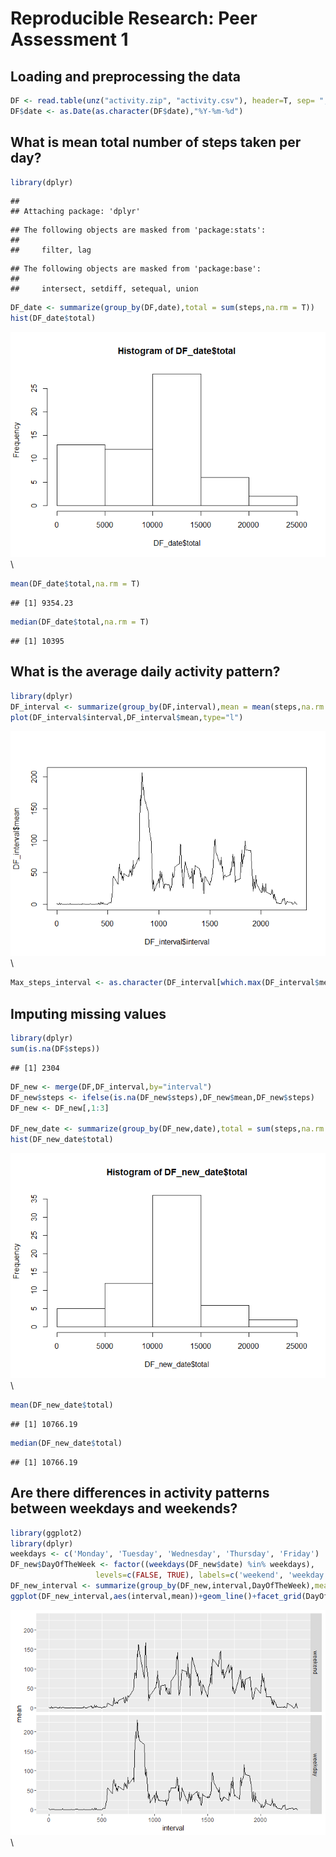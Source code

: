 # Reproducible Research: Peer Assessment 1


## Loading and preprocessing the data

```r
DF <- read.table(unz("activity.zip", "activity.csv"), header=T, sep= ",")
DF$date <- as.Date(as.character(DF$date),"%Y-%m-%d")
```


## What is mean total number of steps taken per day?

```r
library(dplyr)
```

```
## 
## Attaching package: 'dplyr'
```

```
## The following objects are masked from 'package:stats':
## 
##     filter, lag
```

```
## The following objects are masked from 'package:base':
## 
##     intersect, setdiff, setequal, union
```

```r
DF_date <- summarize(group_by(DF,date),total = sum(steps,na.rm = T))
hist(DF_date$total)
```

![](PA1_template_files/figure-html/unnamed-chunk-2-1.png)\

```r
mean(DF_date$total,na.rm = T)
```

```
## [1] 9354.23
```

```r
median(DF_date$total,na.rm = T)
```

```
## [1] 10395
```


## What is the average daily activity pattern?

```r
library(dplyr)
DF_interval <- summarize(group_by(DF,interval),mean = mean(steps,na.rm = T))
plot(DF_interval$interval,DF_interval$mean,type="l")
```

![](PA1_template_files/figure-html/unnamed-chunk-3-1.png)\

```r
Max_steps_interval <- as.character(DF_interval[which.max(DF_interval$mean),1])
```

## Imputing missing values

```r
library(dplyr)
sum(is.na(DF$steps))
```

```
## [1] 2304
```

```r
DF_new <- merge(DF,DF_interval,by="interval")
DF_new$steps <- ifelse(is.na(DF_new$steps),DF_new$mean,DF_new$steps)
DF_new <- DF_new[,1:3]

DF_new_date <- summarize(group_by(DF_new,date),total = sum(steps,na.rm = T))
hist(DF_new_date$total)
```

![](PA1_template_files/figure-html/unnamed-chunk-4-1.png)\

```r
mean(DF_new_date$total)
```

```
## [1] 10766.19
```

```r
median(DF_new_date$total)
```

```
## [1] 10766.19
```

## Are there differences in activity patterns between weekdays and weekends?

```r
library(ggplot2)
library(dplyr)
weekdays <- c('Monday', 'Tuesday', 'Wednesday', 'Thursday', 'Friday')
DF_new$DayOfTheWeek <- factor((weekdays(DF_new$date) %in% weekdays), 
                   levels=c(FALSE, TRUE), labels=c('weekend', 'weekday'))
DF_new_interval <- summarize(group_by(DF_new,interval,DayOfTheWeek),mean = mean(steps,na.rm = T))
ggplot(DF_new_interval,aes(interval,mean))+geom_line()+facet_grid(DayOfTheWeek ~ .)
```

![](PA1_template_files/figure-html/unnamed-chunk-5-1.png)\
